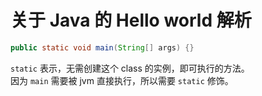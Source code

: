 # 关于 Java 的 Hello world 解析

```java
public static void main(String[] args) {}
```

`static` 表示，无需创建这个 class 的实例，即可执行的方法。<br/>
因为 `main` 需要被 jvm 直接执行，所以需要 `static` 修饰。
